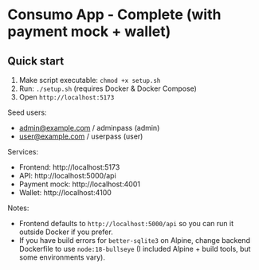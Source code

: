 # Consumo App - Complete (with payment mock + wallet)

## Quick start

1. Make script executable: `chmod +x setup.sh`
2. Run: `./setup.sh` (requires Docker & Docker Compose)
3. Open `http://localhost:5173`

Seed users:
- admin@example.com / adminpass  (admin)
- user@example.com  / userpass   (user)

Services:
- Frontend: http://localhost:5173
- API: http://localhost:5000/api
- Payment mock: http://localhost:4001
- Wallet: http://localhost:4100

Notes:
- Frontend defaults to `http://localhost:5000/api` so you can run it outside Docker if you prefer.
- If you have build errors for `better-sqlite3` on Alpine, change backend Dockerfile to use `node:18-bullseye` (I included Alpine + build tools, but some environments vary).
